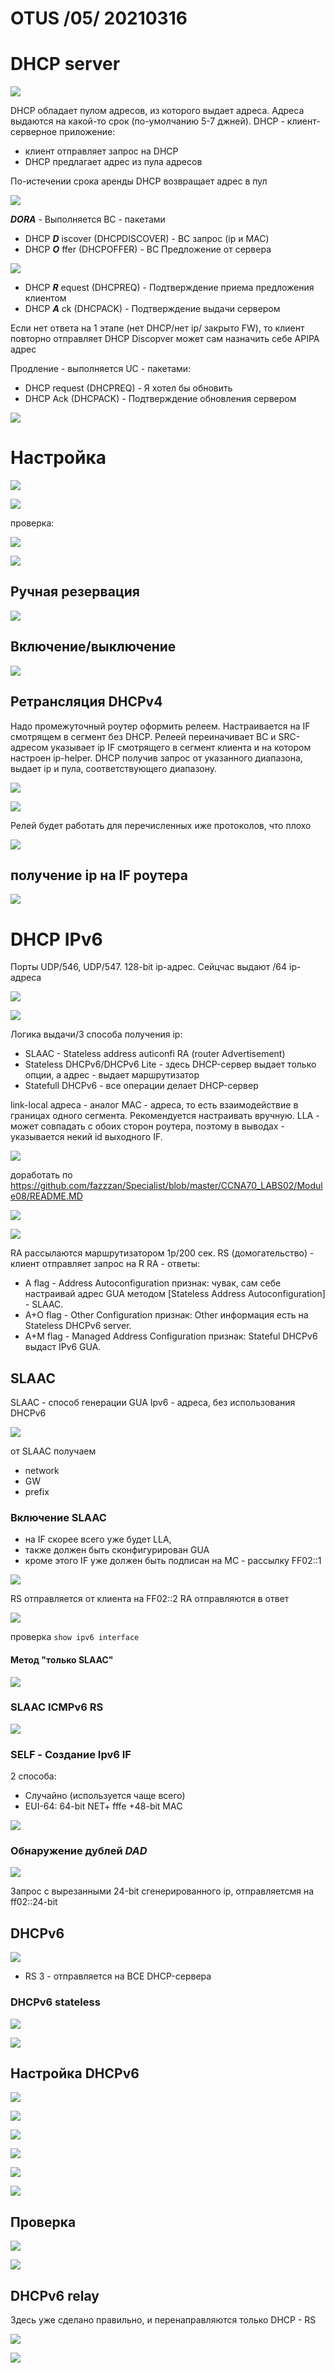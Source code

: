 # OTUS /05/ 20210316
# DHCP server

![](pictures/01.jpg)

DHCP обладает пулом адресов, из которого выдает адреса. Адреса выдаются на какой-то срок (по-умолчанию 5-7 джней). DHCP - клиент-серверное приложение:
- клиент отправляет запрос на DHCP
- DHCP предлагает адрес из пула адресов

По-истечении срока аренды DHCP возвращает адрес в пул

![](pictures/02.jpg)

___DORA___ - Выполняется BC - пакетами
- DHCP ___D___ iscover (DHCPDISCOVER) - BC запрос (ip и MAC)
- DHCP ___O___ ffer (DHCPOFFER) - BC Предложение от сервера

![](pictures/03.jpg)

- DHCP ___R___ equest (DHCPREQ) - Подтверждение приема предложения клиентом
- DHCP ___A___ ck (DHCPACK) - Подтверждение выдачи сервером

Если нет ответа на 1 этапе (нет DHCP/нет ip/ закрыто FW), то клиент повторно отправляет DHCP Discopver может сам назначить себе APIPA адрес

Продление - выполняется UC - пакетами:
- DHCP request (DHCPREQ) - Я хотел бы обновить
- DHCP Ack (DHCPACK) - Подтверждение обновления сервером

![](pictures/04.jpg)

# Настройка

![](pictures/05.jpg)

![](pictures/06.jpg)

проверка:

![](pictures/07.jpg)

![](pictures/08.jpg)

## Ручная резервация

![](pictures/09.jpg)

## Включение/выключение

![](pictures/10.jpg)

## Ретрансляция DHCPv4

Надо промежуточный роутер оформить релеем. Настраивается на IF смотрящем в сегмент без DHCP. Релеей переиначивает BC и SRC-адресом  указывает ip IF смотрящего в сегмент клиента и на котором настроен ip-helper. DHCP получив запрос от указанного диапазона, выдает ip и пула, соответствующего диапазону.

![](pictures/11.jpg)

![](pictures/12.jpg)

Релей будет работать для перечисленных иже протоколов, что плохо

![](pictures/13.jpg)

## получение ip на IF роутера
![](pictures/14.jpg)


# DHCP IPv6

Порты UDP/546, UDP/547. 128-bit ip-адрес. Сейцчас выдают /64 ip-адреса

![](pictures/15.jpg)

![](pictures/16.jpg)

Логика выдачи/3 способа получения ip:
- SLAAC - Stateless address auticonfi
        RA (router Advertisement)
- Stateless DHCPv6/DHCPv6 Lite - здесь DHCP-сервер выдает только опции, а адрес - выдает маршрутизатор
- Statefull DHCPv6 - все операции делает DHCP-сервер

link-local адреса - аналог MAC - адреса, то есть взаимодействие в границах одного сегмента. Рекомендуется настраивать вручную. LLA - может совпадать с обоих сторон роутера, поэтому в выводах - указывается некий id выходного IF.

![](pictures/17.jpg)

доработать по https://github.com/fazzzan/Specialist/blob/master/CCNA70_LABS02/Module08/README.MD

![](pictures/18.jpg)

![](pictures/19.jpg)

RA рассылаются маршрутизатором 1р/200 сек. 
RS (домогательство) - клиент отправляет запрос на R
RA - ответы:
- A flag - Address Autoconfiguration признак: чувак, сам себе настраивай адрес GUA методом [Stateless Address Autoconfiguration] - SLAAC.
- A+O flag - Other Configuration признак: Other информация есть на Stateless DHCPv6 server.
- A+M flag - Managed Address Configuration признак: Stateful DHCPv6 выдаст IPv6 GUA.

## SLAAC
SLAAC - способ генерации GUA Ipv6 - адреса, без использования DHCPv6

![](pictures/20.jpg)

от SLAAC получаем
- network
- GW
- prefix

### Включение SLAAC
- на IF скорее всего уже будет LLA,
- также должен быть сконфигурирован GUA
- кроме этого IF уже должен быть подписан на MC - рассылку FF02::1 

![](pictures/21.jpg)

RS отправляется от клиента на FF02::2
RA отправляются в ответ

![](pictures/22.jpg)

проверка ```show ipv6 interface```

#### Метод "только SLAAC"

![](pictures/23.jpg)

### SLAAC ICMPv6 RS

![](pictures/24.jpg)

### SELF - Создание Ipv6 IF
2 способа:
- Случайно (используется чаще всего)
- EUI-64: 64-bit NET+ fffe +48-bit MAC

![](pictures/25.jpg)

### Обнаружение дублей ___DAD___

![](pictures/26.jpg)

Запрос с вырезанными 24-bit сгенерированного ip, отправляетсмя на ff02::24-bit

## DHCPv6

![](pictures/27.jpg)

- RS 3 - отправляется на ВСЕ DHCP-сервера

### DHCPv6 stateless

![](pictures/28.jpg)

![](pictures/29.jpg)

## Настройка DHCPv6

![](pictures/30.jpg)

![](pictures/31.jpg)

![](pictures/32.jpg)

![](pictures/33.jpg)

![](pictures/34.jpg)

![](pictures/35.jpg)


## Проверка

![](pictures/36.jpg)

![](pictures/37.jpg)

## DHCPv6 relay
Здесь уже сделано правильно, и перенаправляются только DHCP - RS

![](pictures/38.jpg)

![](pictures/39.jpg)